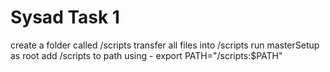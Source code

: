 # Sysad Task 1

create a folder called /scripts
transfer all files into /scripts
run masterSetup as root
add /scripts to path using - export PATH="/scripts:$PATH"
